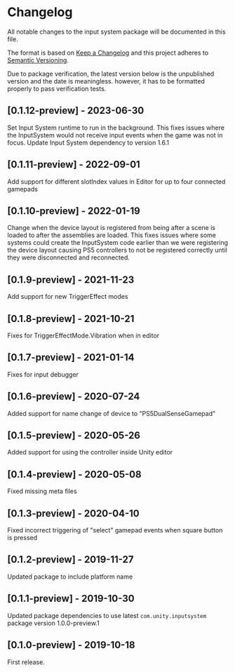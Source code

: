 # Changelog
All notable changes to the input system package will be documented in this file.

The format is based on [Keep a Changelog](http://keepachangelog.com/en/1.0.0/)
and this project adheres to [Semantic Versioning](http://semver.org/spec/v2.0.0.html).

Due to package verification, the latest version below is the unpublished version and the date is meaningless.
however, it has to be formatted properly to pass verification tests.

## [0.1.12-preview] - 2023-06-30

Set Input System runtime to run in the background. This fixes issues where the InputSystem would not receive input events when the game was not in focus.
Update Input System dependency to version 1.6.1

## [0.1.11-preview] - 2022-09-01

Add support for different slotIndex values in Editor for up to four connected gamepads

## [0.1.10-preview] - 2022-01-19

Change when the device layout is registered from being after a scene is loaded to after the assemblies are loaded. This fixes issues where some systems could create the InputSystem code earlier than we were registering the device layout causing PS5 controllers to not be registered correctly until they were disconnected and reconnected.

## [0.1.9-preview] - 2021-11-23

Add support for new TriggerEffect modes

## [0.1.8-preview] - 2021-10-21

Fixes for TriggerEffectMode.Vibration when in editor

## [0.1.7-preview] - 2021-01-14

Fixes for input debugger

## [0.1.6-preview] - 2020-07-24

Added support for name change of device to "PS5DualSenseGamepad"

## [0.1.5-preview] - 2020-05-26

Added support for using the controller inside Unity editor

## [0.1.4-preview] - 2020-05-08

Fixed missing meta files

## [0.1.3-preview] - 2020-04-10

Fixed incorrect triggering of "select" gamepad events when square button is pressed 

## [0.1.2-preview] - 2019-11-27

Updated package to include platform name

## [0.1.1-preview] - 2019-10-30

Updated package dependencies to use latest `com.unity.inputsystem` package version 1.0.0-preview.1

## [0.1.0-preview] - 2019-10-18

First release.





